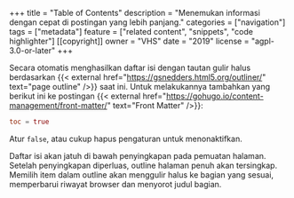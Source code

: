 +++
title = "Table of Contents"
description = "Menemukan informasi dengan cepat di postingan yang lebih panjang."
categories = ["navigation"]
tags = ["metadata"]
feature = ["related content", "snippets", "code highlighter"]
[[copyright]]
  owner = "VHS"
  date = "2019"
  license = "agpl-3.0-or-later"
+++

Secara otomatis menghasilkan daftar isi dengan tautan gulir halus berdasarkan {{< external href="https://gsnedders.html5.org/outliner/" text="page outline" />}} saat ini. Untuk melakukannya tambahkan yang berikut ini ke postingan {{< external href="https://gohugo.io/content-management/front-matter/" text="Front Matter" />}}:

```toml
toc = true
```

Atur `false`, atau cukup hapus pengaturan untuk menonaktifkan.

Daftar isi akan jatuh di bawah penyingkapan pada pemuatan halaman. Setelah penyingkapan diperluas, outline halaman penuh akan tersingkap. Memilih item dalam outline akan menggulir halus ke bagian yang sesuai, memperbarui riwayat browser dan menyorot judul bagian.

